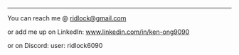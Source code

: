 ---

You can reach me @ ridlock@gmail.com

or add me up on LinkedIn: www.linkedin.com/in/ken-ong9090

or on Discord: user: ridlock6090
